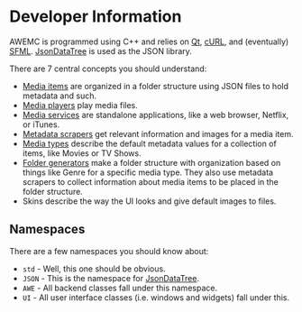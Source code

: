 Developer Information
=====================

AWEMC is programmed using C++ and relies on [Qt][], [cURL][], and (eventually) [SFML][]. [JsonDataTree][] is used as the JSON library.

There are 7 central concepts you should understand:

 + [Media items](items/README.md) are organized in a folder structure using JSON files to hold metadata and such.
 + [Media players](player/README.md) play media files.
 + [Media services](items/README.md) are standalone applications, like a web browser, Netflix, or iTunes.
 + [Metadata scrapers](scraper/README.md) get relevant information and images for a media item.
 + [Media types](type_README.md) describe the default metadata values for a collection of items, like Movies or TV Shows.
 + [Folder generators](type_README.md) make a folder structure with organization based on things like Genre for a specific media type. They also use metadata scrapers to collect information about media items to be placed in the folder structure.
 + Skins describe the way the UI looks and give default images to files.

## Namespaces

There are a few namespaces you should know about:

 + `std` - Well, this one should be obvious.
 + `JSON` - This is the namespace for [JsonDataTree][].
 + `AWE` - All backend classes fall under this namespace.
 + `UI` - All user interface classes (i.e. windows and widgets) fall under this.

[Qt]: <http://www.qt-project.org/>
[cURL]: <http://curl.haxx.se/>
[SFML]: <http://www.sfml-dev.org/>
[JsonDataTree]: <https://github.com/Alexander-Eager/JsonDataTree>
